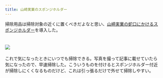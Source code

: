 ```yaml
---
title: 山崎実業のスポンジホルダー
---
```

掃除用品は掃除対象の近くに置くべきだよなと思い、[山崎実業の蛇口にかけるスポンジホルダー](https://www.amazon.co.jp/dp/B07MM4GC6P)を導入した。

![](https://lh3.googleusercontent.com/docs/ADP-6oEgvsfFO0e4PEfuJ9bXZoWcuMtX-03DeZjekpXZBXC3PI1_LpeaJSjoxvb831EVCBLUFlWf9st12sjwg84HK54wQOaTtY1MfQFMeHDrjPqst4-jZX0stR8NMjyQsHRmAoLnLmvCD05oYL7buLFtdSh4nXjiNsj65K4NDSgm38ZJJzzmAvuQLz1zR3dO6bSAi4VdJjGtMsJRHgqOWdeTPqQoHnbOGiWfsJybSOauLff3VUiRtxqIdAd4afNRzww4_oiUOOgAaTjnhVPt6Eo-8HsGfe8WeCFtsl7hNafEbgNuETnWpzIoR4xP-44HoK-x-R3mjDXnNrQZbDdZrWLpWDaiwAqSm-hpKwG8oIKeOfvEAua5gmE-9bJbmWlwe2CaDE5zf0yRZVkfoBmVSB4fEFf8AE4COzLT8H637zDJjO8Dvp-GdgYbdq2tqWdVNH5LcvzGGbJjByBb4E96XRMQx3U-_u9sL1_N4N9majlYn_Xm3fCtM1jK7T53yMmVXhNWqTJRMpmcNbAwyE8ZaKj2LeWoEDzp9nJn7tRCOYvNq8Mvh28dGeklCKwu0sOUof__sSO3LtwAViVw-FQTestdjp-kqWUBKeNO_0IyOtPUsAuDk8EzzuZNhhRWlonObj9sNAkAN8s8zjomPov8VSsyTcS5Uh24rPjHTLFGjWjaeQS3MYtdT9CnjG7AagzUSMkCKTr0vUKpiqgZTl0K6dEtH2YUlY10y_ewVZWTU31XVAB06IZTdpd95CVlsgiiKSw_PVsyyCTuLmSFlP3mDWLI5T_U23q8-YHXcA8m2O7IriXsU_c2TokH6YtV_nYSs4Y9pbIhyHFz8z0GV3ee9YVDUcj3LPTeVk_m3zFviQCIXdc7roEBfGAYB8bZfyc9rDLUHlC3gpK_jKdDSSa9opF2VKTtKynv1T0N0gdHV-ojeYZqbmN5I-o6XPy2gDnKccWcJQQ20dviHTF63_AxNNyhZqSd9OeQCUugXFwsftbZ4tyz2PWXp0f9n5X16leWXlbzm8e03uJ1m1XyGAsmIXrSz2eRoWZ5plwbLwytmwpssNO1thIKBAc06G64TCmyySG-E03C8o9NxjhkOWllYlJSTGyKDPChmXb-JrfF9sOKZb9mDbfEe508VlK4p__BAGmXh6jOdNBEaFTckhhcIzBhawSmAYmp_sdnNkTUTdexiBkdY3oW-MvKJejERQdiZ20NFJJYkwJyBb_LzG2lZaXIdfVx2mGvp3WQ3xSwT2wImfXPRi9g)
================================================================================================================================================================================================================================================================================================================================================================================================================================================================================================================================================================================================================================================================================================================================================================================================================================================================================================================================================================================================================================================================================================================================================================================================================================================================================================================================================================

これで気になったときにいつでも掃除できる。写真を撮って記事に載せていたら気になったので、早速掃除した。こういうものを付けるとスポンジホルダー付近が掃除しにくくなるものだけど、これは引っ張るだけで外せて掃除しやすい。
